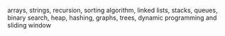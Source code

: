 arrays, strings, recursion, sorting algorithm, linked lists,
stacks, queues, binary search, heap, hashing, graphs,
trees, dynamic programming and sliding window
